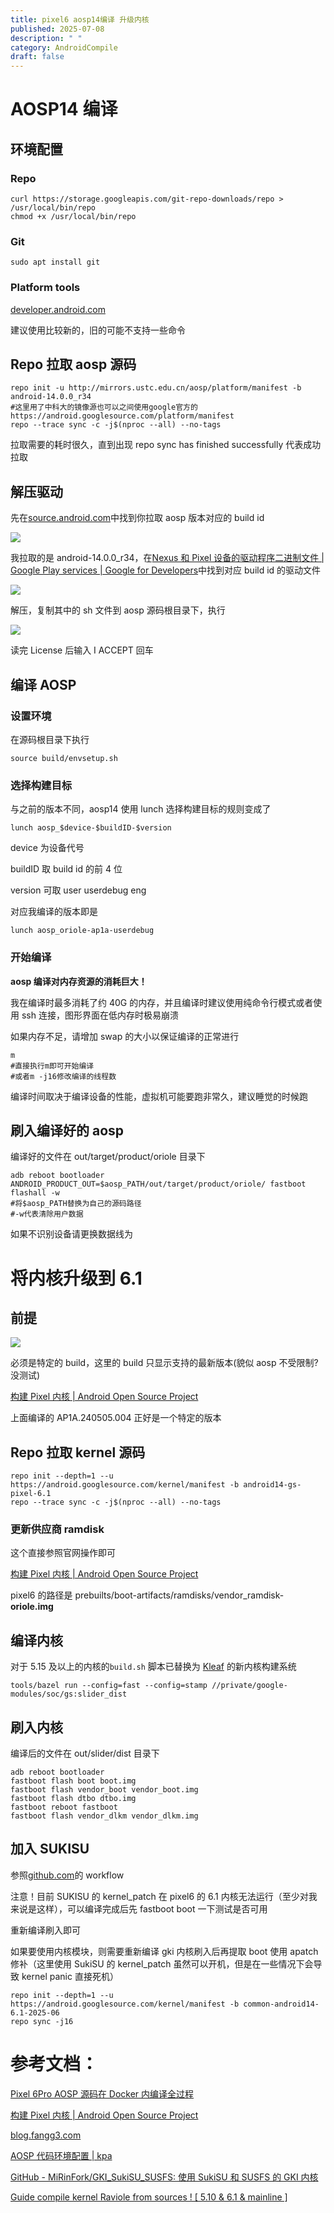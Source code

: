 ```yaml
---
title: pixel6 aosp14编译 升级内核
published: 2025-07-08
description: " "
category: AndroidCompile
draft: false
---
```


# AOSP14 编译

## 环境配置

### Repo

```Shell
curl https://storage.googleapis.com/git-repo-downloads/repo > /usr/local/bin/repo
chmod +x /usr/local/bin/repo
```

### Git

```Shell
sudo apt install git
```

### Platform tools

[developer.android.com](https://developer.android.com/tools/releases/platform-tools?hl=zh-cn)

建议使用比较新的，旧的可能不支持一些命令

## Repo 拉取 aosp 源码

```Shell
repo init -u http://mirrors.ustc.edu.cn/aosp/platform/manifest -b android-14.0.0_r34
#这里用了中科大的镜像源也可以之间使用google官方的https://android.googlesource.com/platform/manifest
repo --trace sync -c -j$(nproc --all) --no-tags
```

拉取需要的耗时很久，直到出现 repo sync has finished successfully 代表成功拉取

## 解压驱动

先在[source.android.com](https://source.android.com/docs/setup/reference/build-numbers?hl=zh-cn#source-code-tags-and-builds)中找到你拉取 aosp 版本对应的 build id

![](assets/network-asset-asynccode-20250708214614-h113fts.png)

我拉取的是 android-14.0.0_r34，在[Nexus 和 Pixel 设备的驱动程序二进制文件 | Google Play services | Google for Developers](https://developers.google.cn/android/drivers?hl=zh-cn)中找到对应 build id 的驱动文件

![](assets/network-asset-asynccode-20250708214614-6megp0n.png)

解压，复制其中的 sh 文件到 aosp 源码根目录下，执行

![](assets/network-asset-asynccode-20250708214614-h1p0ixu.png)

读完 License 后输入 I ACCEPT 回车

## 编译 AOSP

### 设置环境

在源码根目录下执行

```Shell
source build/envsetup.sh
```

### 选择构建目标

与之前的版本不同，aosp14 使用 lunch 选择构建目标的规则变成了

```shell
lunch aosp_$device-$buildID-$version
```

device 为设备代号

buildID 取 build id 的前 4 位

version 可取 user userdebug eng

对应我编译的版本即是

```Shell
lunch aosp_oriole-ap1a-userdebug
```

### 开始编译

**aosp 编译对内存资源的消耗巨大！**

我在编译时最多消耗了约 40G 的内存，并且编译时建议使用纯命令行模式或者使用 ssh 连接，图形界面在低内存时极易崩溃

如果内存不足，请增加 swap 的大小以保证编译的正常进行

```shell
m
#直接执行m即可开始编译
#或者m -j16修改编译的线程数
```

编译时间取决于编译设备的性能，虚拟机可能要跑非常久，建议睡觉的时候跑

## 刷入编译好的 aosp

编译好的文件在 out/target/product/oriole 目录下

```Shell
adb reboot bootloader
ANDROID_PRODUCT_OUT=$aosp_PATH/out/target/product/oriole/ fastboot flashall -w
#将$aosp_PATH替换为自己的源码路径
#-w代表清除用户数据
```

如果不识别设备请更换数据线为

# 将内核升级到 6.1

## 前提

![](assets/network-asset-asynccode-20250708214615-31bsjt8.png)

必须是特定的 build，这里的 build 只显示支持的最新版本(貌似 aosp 不受限制?没测试)

[构建 Pixel 内核 | Android Open Source Project](https://source.android.google.cn/docs/setup/build/building-pixel-kernels?hl=zh-cn#supported-kernel-branches)

上面编译的 AP1A.240505.004 正好是一个特定的版本

## Repo 拉取 kernel 源码

```Shell
repo init --depth=1 --u https://android.googlesource.com/kernel/manifest -b android14-gs-pixel-6.1
repo --trace sync -c -j$(nproc --all) --no-tags
```

### 更新供应商 ramdisk

这个直接参照官网操作即可

[构建 Pixel 内核 | Android Open Source Project](https://source.android.google.cn/docs/setup/build/building-pixel-kernels?hl=zh-cn#update_the_vendor_ramdisk)

pixel6 的路径是 prebuilts/boot-artifacts/ramdisks/vendor_ramdisk-**oriole.img**

## 编译内核

对于 5.15 及以上的内核的`build.sh`​ 脚本已替换为 [Kleaf](https://cs.android.com/android/kernel/superproject/+/common-android-mainline:build/kernel/kleaf/docs/kleaf.md?hl=zh-cn) 的新内核构建系统

```Shell
tools/bazel run --config=fast --config=stamp //private/google-modules/soc/gs:slider_dist
```

## 刷入内核

编译后的文件在 out/slider/dist 目录下

```Shell
adb reboot bootloader
fastboot flash boot boot.img
fastboot flash vendor_boot vendor_boot.img
fastboot flash dtbo dtbo.img
fastboot reboot fastboot
fastboot flash vendor_dlkm vendor_dlkm.img
```

## 加入 SUKISU

参照[github.com](https://github.com/MiRinFork/GKI_SukiSU_SUSFS)的 workflow

注意！目前 SUKISU 的 kernel_patch 在 pixel6 的 6.1 内核无法运行（至少对我来说是这样），可以编译完成后先 fastboot boot 一下测试是否可用

重新编译刷入即可

如果要使用内核模块，则需要重新编译 gki 内核刷入后再提取 boot 使用 apatch 修补（这里使用 SukiSU 的 kernel_patch 虽然可以开机，但是在一些情况下会导致 kernel panic 直接死机）

```Shell
repo init --depth=1 --u https://android.googlesource.com/kernel/manifest -b common-android14-6.1-2025-06
repo sync -j16
```

# 参考文档：

[Pixel 6Pro AOSP 源码在 Docker 内编译全过程](https://tig3rhu.github.io/2024/02/08/12__%E5%9C%A8Docker%E5%86%85%E7%BC%96%E8%AF%91AOSP%E5%85%A8%E8%BF%87%E7%A8%8B/)

[构建 Pixel 内核 | Android Open Source Project](https://source.android.google.cn/docs/setup/build/building-pixel-kernels?hl=zh-cn)

[blog.fangg3.com](https://blog.fangg3.com/article/1316990c-df87-8004-a5ac-f064158cbc6e)

[AOSP 代码环境配置 | kpa](https://kpa32.github.io/post/AOSP/AOSP-Pixel6-%E5%86%85%E6%A0%B8%E7%BC%96%E8%AF%91)

[GitHub - MiRinFork/GKI_SukiSU_SUSFS: 使用 SukiSU 和 SUSFS 的 GKI 内核](https://github.com/MiRinFork/GKI_SukiSU_SUSFS)

[Guide compile kernel Raviole from sources ! [ 5.10 &amp; 6.1 &amp; mainline ]](https://xdaforums.com/t/guide-compile-kernel-raviole-from-sources-5-10-6-1-mainline.4596285/)
